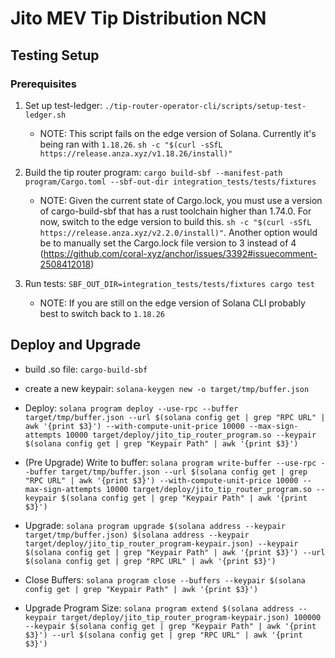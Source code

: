 # Jito MEV Tip Distribution NCN

## Testing Setup

### Prerequisites

1. Set up test-ledger: `./tip-router-operator-cli/scripts/setup-test-ledger.sh`

   - NOTE: This script fails on the edge version of Solana. Currently it's being ran
     with `1.18.26`. `sh -c "$(curl -sSfL https://release.anza.xyz/v1.18.26/install)"`

2. Build the tip router program: `cargo build-sbf --manifest-path program/Cargo.toml --sbf-out-dir integration_tests/tests/fixtures`

   - NOTE: Given the current state of Cargo.lock, you must use a version of cargo-build-sbf that
     has a rust toolchain higher than 1.74.0. For now, switch to the edge version to build this.
     `sh -c "$(curl -sSfL https://release.anza.xyz/v2.2.0/install)"`. Another option would be to
     manually set the Cargo.lock file version to 3 instead of 4 (<https://github.com/coral-xyz/anchor/issues/3392#issuecomment-2508412018>)

3. Run tests: `SBF_OUT_DIR=integration_tests/tests/fixtures cargo test`
   - NOTE: If you are still on the edge version of Solana CLI probably best to switch back to
     `1.18.26`

## Deploy and Upgrade

- build .so file: `cargo-build-sbf`

- create a new keypair: `solana-keygen new -o target/tmp/buffer.json`

- Deploy: `solana program deploy --use-rpc --buffer target/tmp/buffer.json --url $(solana config get | grep "RPC URL" | awk '{print $3}') --with-compute-unit-price 10000 --max-sign-attempts 10000 target/deploy/jito_tip_router_program.so --keypair $(solana config get | grep "Keypair Path" | awk '{print $3}')`

- (Pre Upgrade) Write to buffer: `solana program write-buffer --use-rpc --buffer target/tmp/buffer.json --url $(solana config get | grep "RPC URL" | awk '{print $3}') --with-compute-unit-price 10000 --max-sign-attempts 10000 target/deploy/jito_tip_router_program.so --keypair $(solana config get | grep "Keypair Path" | awk '{print $3}')`

- Upgrade: `solana program upgrade $(solana address --keypair target/tmp/buffer.json) $(solana address --keypair target/deploy/jito_tip_router_program-keypair.json) --keypair $(solana config get | grep "Keypair Path" | awk '{print $3}') --url $(solana config get | grep "RPC URL" | awk '{print $3}')`

- Close Buffers: `solana program close --buffers --keypair $(solana config get | grep "Keypair Path" | awk '{print $3}')`

- Upgrade Program Size: `solana program extend $(solana address --keypair target/deploy/jito_tip_router_program-keypair.json) 100000 --keypair $(solana config get | grep "Keypair Path" | awk '{print $3}') --url $(solana config get | grep "RPC URL" | awk '{print $3}')`
